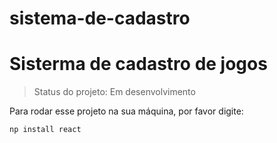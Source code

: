 # sistema-de-cadastro
<h1> Sisterma de cadastro de jogos</h1>

>Status do projeto: Em desenvolvimento

Para rodar esse projeto na sua máquina, por favor digite:

````
np install react
````

